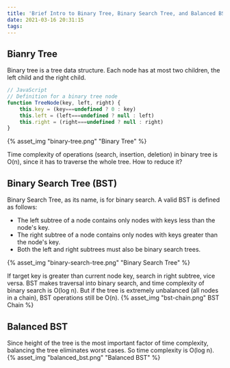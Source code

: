 ```yaml
---
title: 'Brief Intro to Binary Tree, Binary Search Tree, and Balanced BST'
date: 2021-03-16 20:31:15
tags:
---
```


## Bianry Tree
Binary tree is a tree data structure. Each node has at most two children, the left child and the right child.
```js
// JavaScript
// Definition for a binary tree node
function TreeNode(key, left, right) {
    this.key = (key===undefined ? 0 : key)
    this.left = (left===undefined ? null : left)
    this.right = (right===undefined ? null : right)
}
```

<!-- more -->

{% asset_img "binary-tree.png" "Binary Tree" %}

Time complexity of operations (search, insertion, deletion) in binary tree is O(n),
since it has to traverse the whole tree.
How to reduce it?

## Binary Search Tree (BST)
Binary Search Tree, as its name, is for binary search.
A valid BST is defined as follows:
* The left subtree of a node contains only nodes with keys less than the node's key.
* The right subtree of a node contains only nodes with keys greater than the node's key.
* Both the left and right subtrees must also be binary search trees.

{% asset_img "binary-search-tree.png" "Binary Search Tree" %}

If target key is greater than current node key, search in right subtree, vice versa.
BST makes traversal into binary search, and time complexity of binary search is O(log n).
But if the tree is extremely unbalanced (all nodes in a chain), BST operations still be O(n).
{% asset_img "bst-chain.png" BST Chain %}

## Balanced BST

Since height of the tree is the most important factor of time complexity, balancing the tree eliminates worst cases.
So time complexity is O(log n).
{% asset_img "balanced_bst.png" "Balanced BST" %}